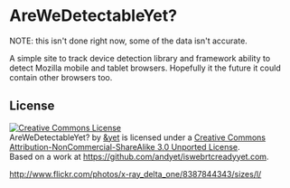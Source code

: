 # AreWeDetectableYet?

NOTE: this isn't done right now, some of the data isn't accurate.

A simple site to track device detection library and framework ability to detect Mozilla mobile and tablet browsers. Hopefully it the future it could contain other browsers too.

## License

<a rel="license" href="http://creativecommons.org/licenses/by-nc-sa/3.0/deed.en_US"><img alt="Creative Commons License" style="border-width:0" src="http://i.creativecommons.org/l/by-nc-sa/3.0/88x31.png" /></a><br /><span xmlns:dct="http://purl.org/dc/terms/" property="dct:title">AreWeDetectableYet?</span> by <a xmlns:cc="http://creativecommons.org/ns#" href="" property="cc:attributionName" rel="cc:attributionURL">&yet</a> is licensed under a <a rel="license" href="http://creativecommons.org/licenses/by-nc-sa/3.0/deed.en_US">Creative Commons Attribution-NonCommercial-ShareAlike 3.0 Unported License</a>.<br />Based on a work at <a xmlns:dct="http://purl.org/dc/terms/" href="https://github.com/andyet/iswebrtcreadyyet.com" rel="dct:source">https://github.com/andyet/iswebrtcreadyyet.com</a>.

http://www.flickr.com/photos/x-ray_delta_one/8387844343/sizes/l/
